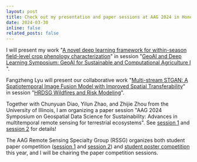 ```yaml
---
layout: post
title: Check out my presentation and paper sessions at AAG 2024 in Honolulu, Hawaii! 
date: 2024-03-30
inline: false
related_posts: false
---
```


I will present my work "[A novel deep learning framework for within-season field-level crop phenology characterization](https://aag.secure-platform.com/aag2024/organizations/main/gallery/rounds/74/details/53445)" in session "[GeoAI and Deep Learning Symposium: GeoAI for Sustainable and Computational Agriculture I
](https://aag.secure-platform.com/aag2024/solicitations/57/sessiongallery/7219)".

Fangzheng Lyu will present our collaborative work "[Multi-stream STGAN: A Spatiotemporal Image Fusion Model with Improved Spatial Transferability](https://aag.secure-platform.com/aag2024/organizations/main/gallery/rounds/74/details/51481)" in session "[HRDSG Wildfires and Risk Modeling](https://aag.secure-platform.com/aag2024/solicitations/57/sessiongallery/7917)".

Together with Chunyuan Diao, Yilun Zhao, and Zhijie Zhou from the University of Illinois, I am organizing a paper session "AAG 2024 Symposium on Geospatial Data Science for Sustainability: Advances in multitemporal remote sensing for terrestrial ecosystems". See [session 1](https://aag.secure-platform.com/aag2024/solicitations/57/sessiongallery/7441) and [session 2](https://aag.secure-platform.com/aag2024/solicitations/57/sessiongallery/7666) for details!

The AAG Remote Sensing Specialty Group (RSSG) organizes both student paper competition ([session 1](https://aag.secure-platform.com/aag2024/solicitations/57/sessiongallery/7372) and [session 2](https://aag.secure-platform.com/aag2024/solicitations/57/sessiongallery/7373)) and [student poster competition](https://aag.secure-platform.com/aag2024/solicitations/57/sessiongallery/7811) this year, and I will be chairing the paper competition sessions.  
